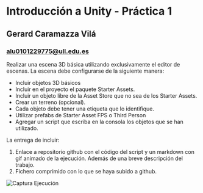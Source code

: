 # Introducción a Unity - Práctica 1
## Gerard Caramazza Vilá
### alu0101229775@ull.edu.es

Realizar una escena 3D básica utilizando exclusivamente el editor de escenas. La escena debe configurarse de la siguiente manera:
 - Incluir objetos 3D básicos
 - Incluir  en el proyecto el paquete Starter Assets.
 - Incluir un objeto libre de la Asset Store que no sea de los Starter Assets.
 - Crear un terreno (opcional).
 - Cada objeto debe tener una etiqueta que lo identifique.
 - Utilizar prefabs de Starter Asset FPS o Third Person
 - Agregar un script que escriba en la consola los objetos que se han utilizado.

La entrega de incluir:
 1. Enlace a repositorio github con el código del script y un markdown con gif animado de la ejecución. Además de una breve descripción del trabajo.
 2. Fichero comprimido con lo que se haya subido a github.

![Captura Ejecución]([https://media.giphy.com/media/vFKqnCdLPNOKc/giphy.gif](https://gyazo.com/bb4f7c0c3ff8e4a065eb59b2f04de797))
